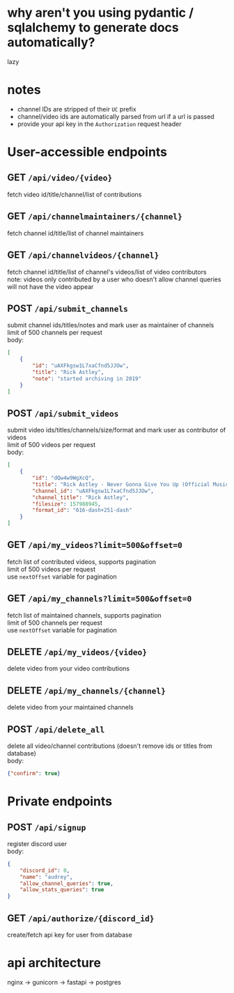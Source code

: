# why aren't you using pydantic / sqlalchemy to generate docs automatically?  
lazy  

# notes
* channel IDs are stripped of their `UC` prefix
* channel/video ids are automatically parsed from url if a url is passed
* provide your api key in the `Authorization` request header

# User-accessible endpoints  

## GET `/api/video/{video}`  
fetch video id/title/channel/list of contributions  

## GET `/api/channelmaintainers/{channel}`  
fetch channel id/title/list of channel maintainers  

## GET `/api/channelvideos/{channel}`
fetch channel id/title/list of channel's videos/list of video contributors  
note: videos only contributed by a user who doesn't allow channel queries will not have the video appear  

## POST `/api/submit_channels`  
submit channel ids/titles/notes and mark user as maintainer of channels  
limit of 500 channels per request  
body:  
```json
[
	{
		"id": "uAXFkgsw1L7xaCfnd5JJOw",
		"title": "Rick Astley",
		"note": "started archiving in 2019"
	}
]
```

## POST `/api/submit_videos`  
submit video ids/titles/channels/size/format and mark user as contributor of videos  
limit of 500 videos per request  
body:  
```json
[
	{
		"id": "dQw4w9WgXcQ",
		"title": "Rick Astley - Never Gonna Give You Up (Official Music Video)",
		"channel_id": "uAXFkgsw1L7xaCfnd5JJOw",
		"channel_title": "Rick Astley",
		"filesize": 157988945,
		"format_id": "616-dash+251-dash"
	}
]
```

## GET `/api/my_videos?limit=500&offset=0`
fetch list of contributed videos, supports pagination  
limit of 500 videos per request  
use `nextOffset` variable for pagination  

## GET `/api/my_channels?limit=500&offset=0`
fetch list of maintained channels, supports pagination  
limit of 500 channels per request  
use `nextOffset` variable for pagination  

## DELETE `/api/my_videos/{video}`
delete video from your video contributions  

## DELETE `/api/my_channels/{channel}`
delete video from your maintained channels  

## POST `/api/delete_all`
delete all video/channel contributions (doesn't remove ids or titles from database)  
body:  
```json
{"confirm": true}
```

# Private endpoints

## POST `/api/signup`
register discord user  
body:  
```json
{
	"discord_id": 0,
	"name": "audrey",
	"allow_channel_queries": true,
	"allow_stats_queries": true
}
```

## GET `/api/authorize/{discord_id}`
create/fetch api key for user from database  

# api architecture
nginx -> gunicorn -> fastapi -> postgres
